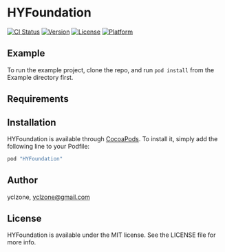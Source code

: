 # HYFoundation

[![CI Status](http://img.shields.io/travis/yclzone/HYFoundation.svg?style=flat)](https://travis-ci.org/yclzone/HYFoundation)
[![Version](https://img.shields.io/cocoapods/v/HYFoundation.svg?style=flat)](http://cocoapods.org/pods/HYFoundation)
[![License](https://img.shields.io/cocoapods/l/HYFoundation.svg?style=flat)](http://cocoapods.org/pods/HYFoundation)
[![Platform](https://img.shields.io/cocoapods/p/HYFoundation.svg?style=flat)](http://cocoapods.org/pods/HYFoundation)

## Example

To run the example project, clone the repo, and run `pod install` from the Example directory first.

## Requirements

## Installation

HYFoundation is available through [CocoaPods](http://cocoapods.org). To install
it, simply add the following line to your Podfile:

```ruby
pod "HYFoundation"
```

## Author

yclzone, yclzone@gmail.com

## License

HYFoundation is available under the MIT license. See the LICENSE file for more info.
